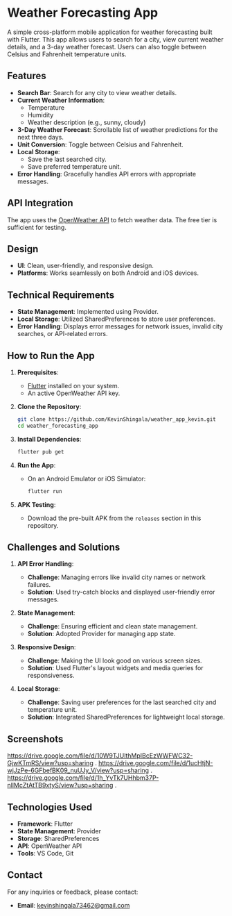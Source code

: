 # Weather Forecasting App

A simple cross-platform mobile application for weather forecasting built with Flutter. This app allows users to search for a city, view current weather details, and a 3-day weather forecast. Users can also toggle between Celsius and Fahrenheit temperature units.

## Features

- **Search Bar**: Search for any city to view weather details.
- **Current Weather Information**:
  - Temperature
  - Humidity
  - Weather description (e.g., sunny, cloudy)
- **3-Day Weather Forecast**: Scrollable list of weather predictions for the next three days.
- **Unit Conversion**: Toggle between Celsius and Fahrenheit.
- **Local Storage**:
  - Save the last searched city.
  - Save preferred temperature unit.
- **Error Handling**: Gracefully handles API errors with appropriate messages.

## API Integration

The app uses the [OpenWeather API](https://openweathermap.org/api) to fetch weather data. The free tier is sufficient for testing.

## Design

- **UI**: Clean, user-friendly, and responsive design.
- **Platforms**: Works seamlessly on both Android and iOS devices.

## Technical Requirements

- **State Management**: Implemented using Provider.
- **Local Storage**: Utilized SharedPreferences to store user preferences.
- **Error Handling**: Displays error messages for network issues, invalid city searches, or API-related errors.

## How to Run the App

1. **Prerequisites**:
   - [Flutter](https://flutter.dev/docs/get-started/install) installed on your system.
   - An active OpenWeather API key.

2. **Clone the Repository**:
   ```bash
   git clone https://github.com/KevinShingala/weather_app_kevin.git
   cd weather_forecasting_app
   ```

3. **Install Dependencies**:
   ```bash
   flutter pub get
   ```

4. **Run the App**:
   - On an Android Emulator or iOS Simulator:
     ```bash
     flutter run
     ```

5. **APK Testing**:
   - Download the pre-built APK from the `releases` section in this repository.

## Challenges and Solutions

1. **API Error Handling**:
   - **Challenge**: Managing errors like invalid city names or network failures.
   - **Solution**: Used try-catch blocks and displayed user-friendly error messages.

2. **State Management**:
   - **Challenge**: Ensuring efficient and clean state management.
   - **Solution**: Adopted Provider for managing app state.

3. **Responsive Design**:
   - **Challenge**: Making the UI look good on various screen sizes.
   - **Solution**: Used Flutter's layout widgets and media queries for responsiveness.

4. **Local Storage**:
   - **Challenge**: Saving user preferences for the last searched city and temperature unit.
   - **Solution**: Integrated SharedPreferences for lightweight local storage.

## Screenshots

https://drive.google.com/file/d/10W9TJUlthMpIBcEzWWFWC32-GjwKTmRS/view?usp=sharing .
https://drive.google.com/file/d/1ucHtjN-wjJzPe-6GFbefBK09_nuUJy_V/view?usp=sharing .
https://drive.google.com/file/d/1h_YvTk7UHhbm37P-nllMcZtAtTB9xtyS/view?usp=sharing .

## Technologies Used

- **Framework**: Flutter
- **State Management**: Provider
- **Storage**: SharedPreferences
- **API**: OpenWeather API
- **Tools**: VS Code, Git


## Contact

For any inquiries or feedback, please contact:
- **Email**: kevinshingala73462@gmail.com
